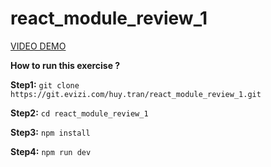 # react_module_review_1

[VIDEO DEMO](https://drive.google.com/file/d/1wvTtNJ1ifZviQxSdlCMT4bf0RNKC5VhH/view?usp=sharing)


**How to run this exercise ?**


**Step1:** `git clone https://git.evizi.com/huy.tran/react_module_review_1.git`

**Step2:** `cd react_module_review_1`

**Step3:** `npm install`

**Step4:** `npm run dev`


